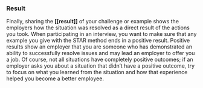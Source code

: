 ### **Result**

Finally, sharing the **[[result]]** of your challenge or example shows the employers how the situation was resolved as a direct result of the actions you took. When participating in an interview, you want to make sure that any example you give with the STAR method ends in a positive result. Positive results show an employer that you are someone who has demonstrated an ability to successfully resolve issues and may lead an employer to offer you a job. Of course, not all situations have completely positive outcomes; if an employer asks you about a situation that didn’t have a positive outcome, try to focus on what you learned from the situation and how that experience helped you become a better employee. 
